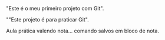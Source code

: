 "Este é o meu primeiro projeto com Git". 

""Este projeto é para praticar Git".

Aula prática valendo nota... comando salvos em bloco de nota.
